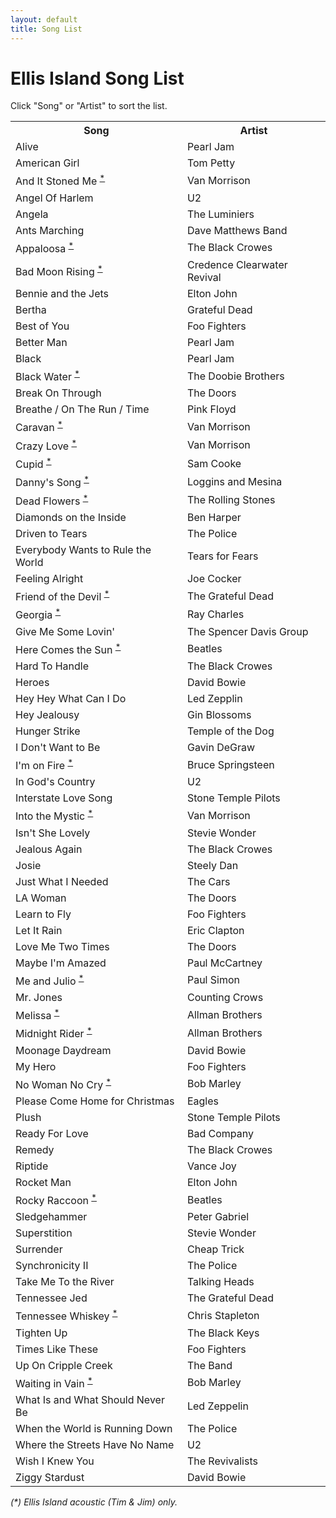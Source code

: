 ```yaml
---
layout: default
title: Song List
---
```


# Ellis Island Song List

<p>Click "Song" or "Artist" to sort the list.</p>
<table class="songlist" id="songlist">
<tr>
  <th class="sorter" onclick="sort_by_title();">Song</th>
  <th class="sorter" onclick="sort_by_artist();">Artist</th>
</tr>
<!-- start list -->
<tr><td>Alive</td><td>Pearl Jam</td></tr>
<tr><td>American Girl</td><td>Tom Petty</td></tr>
<tr><td>And It Stoned Me <sup><a href="#acoustic">*</a></sup></td><td>Van Morrison </td></tr>
<tr><td>Angel Of Harlem</td><td>U2</td></tr>
<tr><td>Angela</td><td>The Luminiers</td></tr>
<tr><td>Ants Marching</td><td>Dave Matthews Band</td></tr>
<tr><td>Appaloosa <sup><a href="#acoustic">*</a></sup></td><td>The Black Crowes </td></tr>
<tr><td>Bad Moon Rising <sup><a href="#acoustic">*</a></sup></td><td>Credence Clearwater Revival </td></tr>
<tr><td>Bennie and the Jets</td><td>Elton John</td></tr>
<tr><td>Bertha</td><td>Grateful Dead</td></tr>
<tr><td>Best of You</td><td>Foo Fighters</td></tr>
<tr><td>Better Man</td><td>Pearl Jam</td></tr>
<tr><td>Black</td><td>Pearl Jam</td></tr>
<tr><td>Black Water <sup><a href="#acoustic">*</a></sup></td><td>The Doobie Brothers </td></tr>
<tr><td>Break On Through</td><td>The Doors</td></tr>
<tr><td>Breathe / On The Run / Time</td><td>Pink Floyd</td></tr>
<tr><td>Caravan <sup><a href="#acoustic">*</a></sup></td><td>Van Morrison </td></tr>
<tr><td>Crazy Love <sup><a href="#acoustic">*</a></sup></td><td>Van Morrison </td></tr>
<tr><td>Cupid <sup><a href="#acoustic">*</a></sup></td><td>Sam Cooke </td></tr>
<tr><td>Danny's Song <sup><a href="#acoustic">*</a></sup></td><td>Loggins and Mesina </td></tr>
<tr><td>Dead Flowers <sup><a href="#acoustic">*</a></sup></td><td>The Rolling Stones </td></tr>
<tr><td>Diamonds on the Inside</td><td>Ben Harper</td></tr>
<tr><td>Driven to Tears</td><td>The Police</td></tr>
<tr><td>Everybody Wants to Rule the World</td><td>Tears for Fears</td></tr>
<tr><td>Feeling Alright</td><td>Joe Cocker</td></tr>
<tr><td>Friend of the Devil <sup><a href="#acoustic">*</a></sup></td><td>The Grateful Dead </td></tr>
<tr><td>Georgia <sup><a href="#acoustic">*</a></sup></td><td>Ray Charles </td></tr>
<tr><td>Give Me Some Lovin'</td><td>The Spencer Davis Group</td></tr>
<tr><td>Here Comes the Sun <sup><a href="#acoustic">*</a></sup></td><td>Beatles </td></tr>
<tr><td>Hard To Handle</td><td>The Black Crowes</td></tr>
<tr><td>Heroes</td><td>David Bowie</td></tr>
<tr><td>Hey Hey What Can I Do</td><td>Led Zepplin</td></tr>
<tr><td>Hey Jealousy</td><td>Gin Blossoms</td></tr>
<tr><td>Hunger Strike</td><td>Temple of the Dog</td></tr>
<tr><td>I Don't Want to Be</td><td>Gavin DeGraw</td></tr>
<tr><td>I'm on Fire <sup><a href="#acoustic">*</a></sup></td><td>Bruce Springsteen </td></tr>
<tr><td>In God's Country</td><td>U2</td></tr>
<tr><td>Interstate Love Song</td><td>Stone Temple Pilots</td></tr>
<tr><td>Into the Mystic <sup><a href="#acoustic">*</a></sup></td><td>Van Morrison </td></tr>
<tr><td>Isn't She Lovely</td><td>Stevie Wonder</td></tr>
<tr><td>Jealous Again</td><td>The Black Crowes</td></tr>
<tr><td>Josie</td><td>Steely Dan</td></tr>
<tr><td>Just What I Needed</td><td>The Cars</td></tr>
<tr><td>LA Woman</td><td>The Doors</td></tr>
<tr><td>Learn to Fly</td><td>Foo Fighters</td></tr>
<tr><td>Let It Rain</td><td>Eric Clapton</td></tr>
<tr><td>Love Me Two Times</td><td>The Doors</td></tr>
<tr><td>Maybe I'm Amazed</td><td>Paul McCartney</td></tr>
<tr><td>Me and Julio <sup><a href="#acoustic">*</a></sup></td><td>Paul Simon </td></tr>
<tr><td>Mr. Jones</td><td>Counting Crows</td></tr>
<tr><td>Melissa <sup><a href="#acoustic">*</a></sup></td><td>Allman Brothers </td></tr>
<tr><td>Midnight Rider <sup><a href="#acoustic">*</a></sup></td><td>Allman Brothers </td></tr>
<tr><td>Moonage Daydream</td><td>David Bowie</td></tr>
<tr><td>My Hero</td><td>Foo Fighters</td></tr>
<tr><td>No Woman No Cry <sup><a href="#acoustic">*</a></sup></td><td>Bob Marley </td></tr>
<tr><td>Please Come Home for Christmas</td><td>Eagles</td></tr>
<tr><td>Plush</td><td>Stone Temple Pilots</td></tr>
<tr><td>Ready For Love</td><td>Bad Company</td></tr>
<tr><td>Remedy</td><td>The Black Crowes</td></tr>
<tr><td>Riptide</td><td>Vance Joy</td></tr>
<tr><td>Rocket Man</td><td>Elton John</td></tr>
<tr><td>Rocky Raccoon <sup><a href="#acoustic">*</a></sup></td><td>Beatles </td></tr>
<tr><td>Sledgehammer</td><td>Peter Gabriel</td></tr>
<tr><td>Superstition</td><td>Stevie Wonder</td></tr>
<tr><td>Surrender</td><td>Cheap Trick</td></tr>
<tr><td>Synchronicity II</td><td>The Police</td></tr>
<tr><td>Take Me To the River</td><td>Talking Heads</td></tr>
<tr><td>Tennessee Jed</td><td>The Grateful Dead</td></tr>
<tr><td>Tennessee Whiskey <sup><a href="#acoustic">*</a></sup></td><td>Chris Stapleton </td></tr>
<tr><td>Tighten Up</td><td>The Black Keys</td></tr>
<tr><td>Times Like These</td><td>Foo Fighters</td></tr>
<tr><td>Up On Cripple Creek</td><td>The Band</td></tr>
<tr><td>Waiting in Vain <sup><a href="#acoustic">*</a></sup></td><td>Bob Marley </td></tr>
<tr><td>What Is and What Should Never Be</td><td>Led Zeppelin</td></tr>
<tr><td>When the World is Running Down</td><td>The Police</td></tr>
<tr><td>Where the Streets Have No Name</td><td>U2</td></tr>
<tr><td>Wish I Knew You</td><td>The Revivalists</td></tr>
<tr><td>Ziggy Stardust</td><td>David Bowie</td></tr>
</table>
<p id="acoustic"><em>(*) Ellis Island acoustic (Tim & Jim) only.</em></p>
